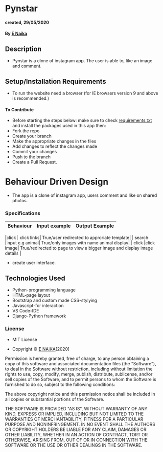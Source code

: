 # Pynstar
#### created, 29/05/2020
#### By [E Naika](https://github.com/ENAIKA)
## Description
* Pynstar is a clone of instagram app. The user is able to, like an image and comment. 
## Setup/Installation Requirements
* To run the website need a browser (for IE browsers version 9 and above is recommended.)

#### To Contribute
* Before starting the steps below: make sure to check [requirements.txt](https://github.com/ENAIKA/Pynstar/blob/master/requirements.txt) and install the packages used in this app then:
* Fork the repo
* Create your branch 
* Make the appropriate changes in the files
* Add changes to reflect the changes made 
* Commit your changes 
* Push to the branch 
* Create a Pull Request.

# Behaviour Driven Design
* The app is a clone of instagram app, users comment and like on shared photos.

### Specifications
| Behaviour                | Input example           | Output Example                   |
| ---------------------------|:-----------------------:| --------------------------------:|

|click     | click links| True/user redirected to approriate template|
| search              |input e.g animal| True/only images with name animal display|
| click              |click image| True/redirected to page to view a bigger image and display image details |

* create user interface.

## Technologies Used
* Python-programming language
* HTML-page layout
* Bootstrap and custom made CSS-stylying
* Javascript-for interaction
* VS Code-IDE
* Django-Python framework


### License
* MIT License

* Copyright © [E NAIKA](https://github.com/ENAIKA)[2020]

Permission is hereby granted, free of charge, to any person obtaining a copy
of this software and associated documentation files (the "Software"), to deal
in the Software without restriction, including without limitation the rights
to use, copy, modify, merge, publish, distribute, sublicense, and/or sell
copies of the Software, and to permit persons to whom the Software is
furnished to do so, subject to the following conditions:

The above copyright notice and this permission notice shall be included in all
copies or substantial portions of the Software.

THE SOFTWARE IS PROVIDED "AS IS", WITHOUT WARRANTY OF ANY KIND, EXPRESS OR
IMPLIED, INCLUDING BUT NOT LIMITED TO THE WARRANTIES OF MERCHANTABILITY,
FITNESS FOR A PARTICULAR PURPOSE AND NONINFRINGEMENT. IN NO EVENT SHALL THE
AUTHORS OR COPYRIGHT HOLDERS BE LIABLE FOR ANY CLAIM, DAMAGES OR OTHER
LIABILITY, WHETHER IN AN ACTION OF CONTRACT, TORT OR OTHERWISE, ARISING FROM,
OUT OF OR IN CONNECTION WITH THE SOFTWARE OR THE USE OR OTHER DEALINGS IN THE
SOFTWARE.